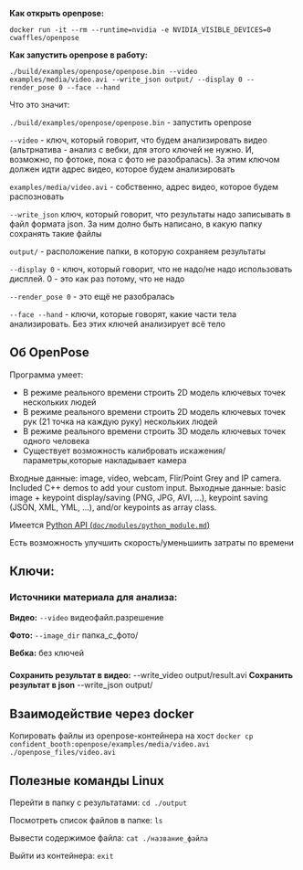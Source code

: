 ﻿**Как открыть openpose:**

```
docker run -it --rm --runtime=nvidia -e NVIDIA_VISIBLE_DEVICES=0 cwaffles/openpose
```

**Как запустить openpose в работу:**

```
./build/examples/openpose/openpose.bin --video examples/media/video.avi --write_json output/ --display 0 --render_pose 0 --face --hand
```

Что это значит:

```./build/examples/openpose/openpose.bin``` - запустить openpose

```--video``` - ключ, который говорит, что будем анализировать видео (альтрнатива - анализ с вебки, для этого ключей не нужно. И, возможно, по фотоке, пока с фото не разобралась). За этим ключом должен идти адрес видео, которое будем анализировать

```examples/media/video.avi``` - собственно, адрес видео, которое будем распозновать

```--write_json``` ключ, который говорит, что результаты надо записывать в файл формата json. За ним долно быть написано, в какую папку сохранять такие файлы

```output/``` - расположение папки, в которую сохраняем результаты

```--display 0``` - ключ, который говорит, что не надо/не надо использовать дисплей. 0 - это как раз потому, что не надо

```--render_pose 0``` - это ещё не разобралась

```--face --hand``` - ключи, которые говорят, какие части тела анализировать. Без этих ключей анализирует всё тело

## Об OpenPose
Программа умеет:
- В режиме реального времени строить 2D модель ключевых точек нескольких людей
- В режиме реального времени строить 2D модель ключевых точек рук (21 точка на каждую руку) нескольких людей
- В режиме реального времени строить 3D модель ключевых точек одного человека
- Существует возможность калибровать искажения/параметры,которые накладывает камера

Входные данные: image, video, webcam, Flir/Point Grey and IP camera. Included C++ demos to add your custom input.
Выходные данные: basic image + keypoint display/saving (PNG, JPG, AVI, ...), keypoint saving (JSON, XML, YML, ...), and/or keypoints as array class.

Имеется [Python API (```doc/modules/python_module.md```)](https://github.com/CMU-Perceptual-Computing-Lab/openpose/blob/master/doc/modules/python_module.md)

Есть возможность улучшить скорость/уменьшиить затраты по времени

## Ключи:
### Источники материала для анализа:

**Видео:**
```--video``` видеофайл.разрешение

**Фото:**
```--image_dir``` папка_с_фото/

**Вебка:**
без ключей


### 
**Сохранить результат в видео:**
--write_video output/result.avi
**Сохранить результат в json**
--write_json output/


## Взаимодействие через docker
Копировать файлы из openpose-контейнера на хост
```docker cp confident_booth:openpose/examples/media/video.avi ./openpose_files/video.avi```


## Полезные команды Linux
Перейти в папку с результатами:
```cd ./output```

Посмотреть список файлов в папке:
```ls```


Вывести содержимое файла:
```cat ./название_файла```

Выйти из контейнера:
```exit```
